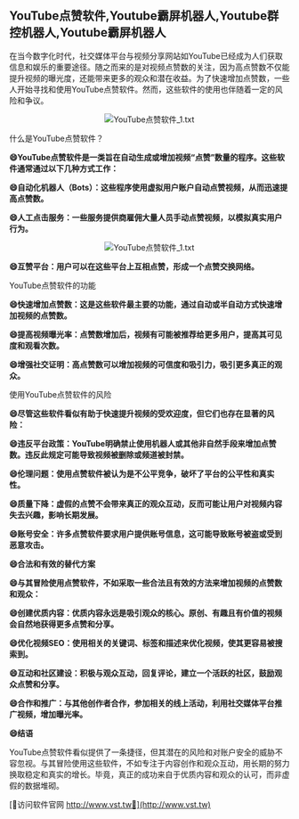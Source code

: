 ## **YouTube点赞软件,Youtube霸屏机器人,Youtube群控机器人,Youtube霸屏机器人**

在当今数字化时代，社交媒体平台与视频分享网站如YouTube已经成为人们获取信息和娱乐的重要途径。随之而来的是对视频点赞数的关注，因为高点赞数不仅能提升视频的曝光度，还能带来更多的观众和潜在收益。为了快速增加点赞数，一些人开始寻找和使用YouTube点赞软件。然而，这些软件的使用也伴随着一定的风险和争议。

 <center><img src="https://vst.tw/MP4/tuiguang/png/2.png" alt="YouTube点赞软件_1.txt"></center>

什么是YouTube点赞软件？

**😄YouTube点赞软件是一类旨在自动生成或增加视频“点赞”数量的程序。这些软件通常通过以下几种方式工作：**

**😄自动化机器人（Bots）：这些程序使用虚拟用户账户自动点赞视频，从而迅速提高点赞数。**

**😄人工点击服务：一些服务提供商雇佣大量人员手动点赞视频，以模拟真实用户行为。**

 <center><img src="https://vst.tw/MP4/tuiguang/png/5.png" alt="YouTube点赞软件_1.txt"></center>

**😄互赞平台：用户可以在这些平台上互相点赞，形成一个点赞交换网络。**

YouTube点赞软件的功能

**😄快速增加点赞数：这是这些软件最主要的功能，通过自动或半自动方式快速增加视频的点赞数。**

**😄提高视频曝光率：点赞数增加后，视频有可能被推荐给更多用户，提高其可见度和观看次数。**

**😄增强社交证明：高点赞数可以增加视频的可信度和吸引力，吸引更多真正的观众。**

使用YouTube点赞软件的风险

**😄尽管这些软件看似有助于快速提升视频的受欢迎度，但它们也存在显著的风险：**

**😄违反平台政策：YouTube明确禁止使用机器人或其他非自然手段来增加点赞数。违反此规定可能导致视频被删除或频道被封禁。**

**😄伦理问题：使用点赞软件被认为是不公平竞争，破坏了平台的公平性和真实性。**

**😄质量下降：虚假的点赞不会带来真正的观众互动，反而可能让用户对视频内容失去兴趣，影响长期发展。**

**😄账号安全：许多点赞软件要求用户提供账号信息，这可能导致账号被盗或受到恶意攻击。**

**😄合法和有效的替代方案**

**😄与其冒险使用点赞软件，不如采取一些合法且有效的方法来增加视频的点赞数和观众：**

**😄创建优质内容：优质内容永远是吸引观众的核心。原创、有趣且有价值的视频会自然地获得更多点赞和分享。**

**😄优化视频SEO：使用相关的关键词、标签和描述来优化视频，使其更容易被搜索到。**

**😄互动和社区建设：积极与观众互动，回复评论，建立一个活跃的社区，鼓励观众点赞和分享。**

**😄合作和推广：与其他创作者合作，参加相关的线上活动，利用社交媒体平台推广视频，增加曝光率。**

**😄结语**

YouTube点赞软件看似提供了一条捷径，但其潜在的风险和对账户安全的威胁不容忽视。与其冒险使用这些软件，不如专注于内容创作和观众互动，用长期的努力换取稳定和真实的增长。毕竟，真正的成功来自于优质内容和观众的认可，而非虚假的数据堆砌。


[👻访问软件官网 http://www.vst.tw👻](http://www.vst.tw)
